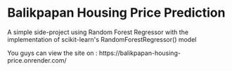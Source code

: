  <h1>Balikpapan Housing Price Prediction</h1>
<p>
  A simple side-project using Random Forest Regressor with the implementation of scikit-learn's RandomForestRegressor() model
</p>

<p>
  You guys can view the site on :
  https://balikpapan-housing-price.onrender.com/
</p>
